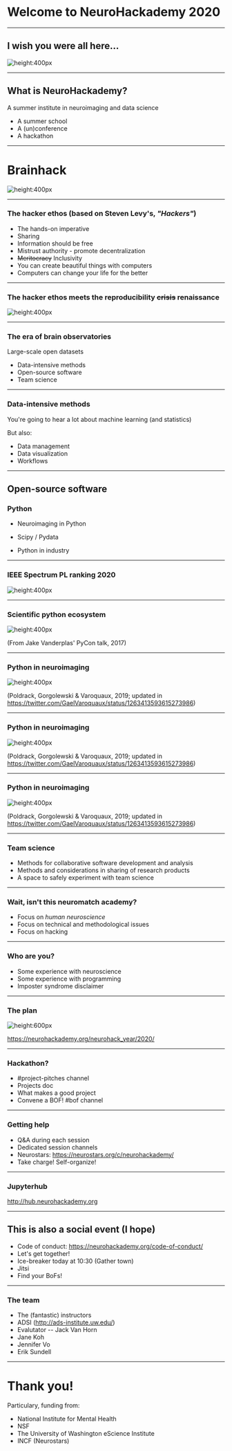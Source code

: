 # Welcome to NeuroHackademy 2020

---

## I wish you were all here...

![height:400px](img/seattle.jpg)

---
## What is NeuroHackademy?

A summer institute in neuroimaging and data science

* A summer school
* A (un)conference
* A hackathon

---
# Brainhack

![height:400px](img/brainhack.png)

---
### The hacker ethos (based on Steven Levy's, *"Hackers"*)

* The hands-on imperative
* Sharing
* Information should be free
* Mistrust authority - promote decentralization
* ~~Meritocracy~~ Inclusivity
* You can create beautiful things with computers
* Computers can change your life for the better

---

### The hacker ethos meets the reproducibility ~~crisis~~ renaissance

![height:400px](img/The_Royal_Society_Coat_of_Arms.svg)

---

### The era of brain observatories

Large-scale open datasets

  - Data-intensive methods
  - Open-source software
  - Team science

---

### Data-intensive methods

You're going to hear a lot about machine learning (and statistics)

But also:

- Data management
- Data visualization
- Workflows

---
## Open-source software

### Python

- Neuroimaging in Python

- Scipy / Pydata

- Python in industry

---
### IEEE Spectrum PL ranking 2020

![height:400px](img/ieee-spectrum.jpeg)

---
### Scientific python ecosystem

![height:400px](img/scipy-ecosystem.png)

(From Jake Vanderplas' PyCon talk, 2017)

---
### Python in neuroimaging

![height:400px](img/varoquaux1.png)


(Poldrack, Gorgolewski & Varoquaux, 2019; updated in https://twitter.com/GaelVaroquaux/status/1263413593615273986)

---
### Python in neuroimaging

![height:400px](img/varoquaux2.png)


(Poldrack, Gorgolewski & Varoquaux, 2019; updated in https://twitter.com/GaelVaroquaux/status/1263413593615273986)

---
### Python in neuroimaging

![height:400px](img/varoquaux3.png)


(Poldrack, Gorgolewski & Varoquaux, 2019; updated in https://twitter.com/GaelVaroquaux/status/1263413593615273986)

---
### Team science

- Methods for collaborative software development and analysis
- Methods and considerations in sharing of research products
- A space to safely experiment with team science

---
### Wait, isn't this neuromatch academy?

- Focus on _human neuroscience_
- Focus on technical and methodological issues
- Focus on hacking

---
### Who are you?

- Some experience with neuroscience
- Some experience with programming
- Imposter syndrome disclaimer

---
### The plan

![height:600px](img/schedule.png)

https://neurohackademy.org/neurohack_year/2020/

---

### Hackathon?

- #project-pitches channel
- Projects doc
- What makes a good project
- Convene a BOF! #bof channel

---

### Getting help

- Q&A during each session
- Dedicated session channels
- Neurostars: https://neurostars.org/c/neurohackademy/
- Take charge! Self-organize!

---

### Jupyterhub

http://hub.neurohackademy.org

---
## This is also a social event (I hope)

- Code of conduct: https://neurohackademy.org/code-of-conduct/
- Let's get together!
- Ice-breaker today at 10:30 (Gather town)
- Jitsi
- Find your BoFs!

---
### The team

- The (fantastic) instructors
- ADSI (http://ads-institute.uw.edu/)
- Evalutator -- Jack Van Horn
- Jane Koh
- Jennifer Vo
- Erik Sundell

---
# Thank you!

Particulary, funding from:
- National Institute for Mental Health
- NSF
- The University of Washington eScience Institute
- INCF (Neurostars)

